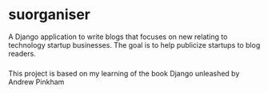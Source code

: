 # suorganiser
A Django application to write blogs that focuses on new relating to technology startup businesses. The goal is to help publicize startups to blog readers.
###
This project is based on my learning of the book Django unleashed by Andrew Pinkham
